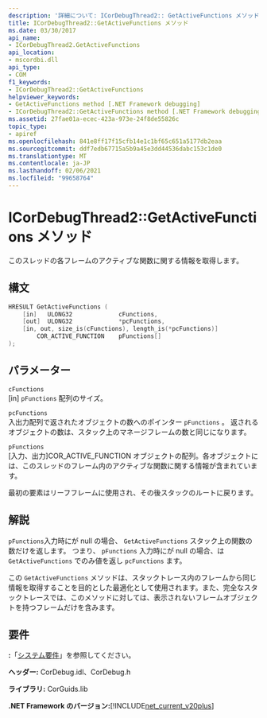 ```yaml
---
description: '詳細について: ICorDebugThread2:: GetActiveFunctions メソッド'
title: ICorDebugThread2::GetActiveFunctions メソッド
ms.date: 03/30/2017
api_name:
- ICorDebugThread2.GetActiveFunctions
api_location:
- mscordbi.dll
api_type:
- COM
f1_keywords:
- ICorDebugThread2::GetActiveFunctions
helpviewer_keywords:
- GetActiveFunctions method [.NET Framework debugging]
- ICorDebugThread2::GetActiveFunctions method [.NET Framework debugging]
ms.assetid: 27fae01a-ecec-423a-973e-24f8de55826c
topic_type:
- apiref
ms.openlocfilehash: 841e8ff17f15cfb14e1c1bf65c651a5177db2eaa
ms.sourcegitcommit: ddf7edb67715a5b9a45e3dd44536dabc153c1de0
ms.translationtype: MT
ms.contentlocale: ja-JP
ms.lasthandoff: 02/06/2021
ms.locfileid: "99658764"
---
```

# <a name="icordebugthread2getactivefunctions-method"></a>ICorDebugThread2::GetActiveFunctions メソッド

このスレッドの各フレームのアクティブな関数に関する情報を取得します。  
  
## <a name="syntax"></a>構文  
  
```cpp  
HRESULT GetActiveFunctions (  
    [in]   ULONG32             cFunctions,  
    [out]  ULONG32             *pcFunctions,  
    [in, out, size_is(cFunctions), length_is(*pcFunctions)]  
        COR_ACTIVE_FUNCTION    pFunctions[]  
);  
```  
  
## <a name="parameters"></a>パラメーター  

 `cFunctions`  
 [in] `pFunctions` 配列のサイズ。  
  
 `pcFunctions`  
 入出力配列で返されたオブジェクトの数へのポインター `pFunctions` 。 返されるオブジェクトの数は、スタック上のマネージフレームの数と同じになります。  
  
 `pFunctions`  
 [入力、出力]COR_ACTIVE_FUNCTION オブジェクトの配列。各オブジェクトには、このスレッドのフレーム内のアクティブな関数に関する情報が含まれています。  
  
 最初の要素はリーフフレームに使用され、その後スタックのルートに戻ります。  
  
## <a name="remarks"></a>解説  

 `pFunctions`入力時にが null の場合、 `GetActiveFunctions` スタック上の関数の数だけを返します。 つまり、 `pFunctions` 入力時にが null の場合、は `GetActiveFunctions` でのみ値を返し `pcFunctions` ます。  
  
 この `GetActiveFunctions` メソッドは、スタックトレース内のフレームから同じ情報を取得することを目的とした最適化として使用されます。また、完全なスタックトレースでは、このメソッドに対しては、表示されないフレームオブジェクトを持つフレームだけを含みます。  
  
## <a name="requirements"></a>要件  

 **:**「[システム要件](../../get-started/system-requirements.md)」を参照してください。  
  
 **ヘッダー:** CorDebug.idl、CorDebug.h  
  
 **ライブラリ:** CorGuids.lib  
  
 **.NET Framework のバージョン:**[!INCLUDE[net_current_v20plus](../../../../includes/net-current-v20plus-md.md)]
